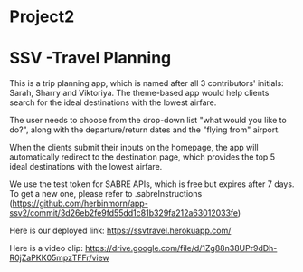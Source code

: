 # Project2
# SSV -Travel Planning 

This is a trip planning app, which is named after all 3 contributors' initials: Sarah, Sharry and Viktoriya. The theme-based app would help clients search for the ideal destinations with the lowest airfare. 

The user needs to choose from the drop-down list "what would you like to do?", along with the departure/return dates and the "flying from" airport.

When the clients submit their inputs on the homepage, the app will automatically redirect to the destination page, which provides the top 5 ideal destinations with the lowest airfare.

We use the test token for SABRE APIs, which is free but expires after 7 days. To get a new one, please refer to .sabreInstructions (https://github.com/herbinmorn/app-ssv2/commit/3d26eb2fe9fd55dd1c81b329fa212a63012033fe)

Here is our deployed link: https://ssvtravel.herokuapp.com/

Here is a video clip: https://drive.google.com/file/d/1Zg88n38UPr9dDh-R0jZaPKK05mpzTFFr/view
